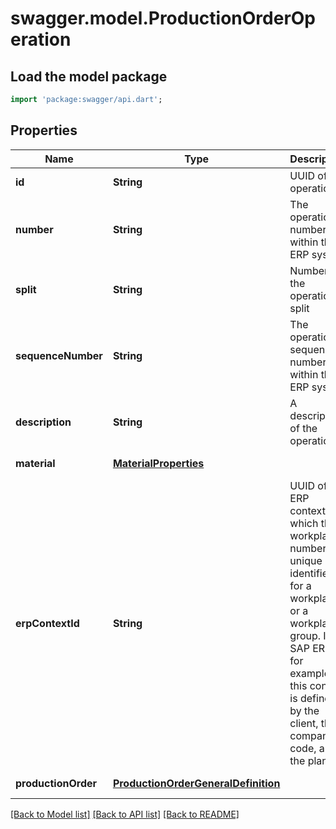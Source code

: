 # swagger.model.ProductionOrderOperation

## Load the model package
```dart
import 'package:swagger/api.dart';
```

## Properties
Name | Type | Description | Notes
------------ | ------------- | ------------- | -------------
**id** | **String** | UUID of the operation | [default to null]
**number** | **String** | The operation number within the ERP system | [default to null]
**split** | **String** | Number of the operation split | [optional] [default to null]
**sequenceNumber** | **String** | The operation sequence number within the ERP system | [optional] [default to null]
**description** | **String** | A description of the operation | [optional] [default to null]
**material** | [**MaterialProperties**](MaterialProperties.md) |  | [default to null]
**erpContextId** | **String** | UUID of the ERP context in which the workplace number is a unique identifier for a workplace or a workplace group. In SAP ERP, for example, this context is defined by the client, the company code, and the plant | [default to null]
**productionOrder** | [**ProductionOrderGeneralDefinition**](ProductionOrderGeneralDefinition.md) |  | [default to null]

[[Back to Model list]](../README.md#documentation-for-models) [[Back to API list]](../README.md#documentation-for-api-endpoints) [[Back to README]](../README.md)

